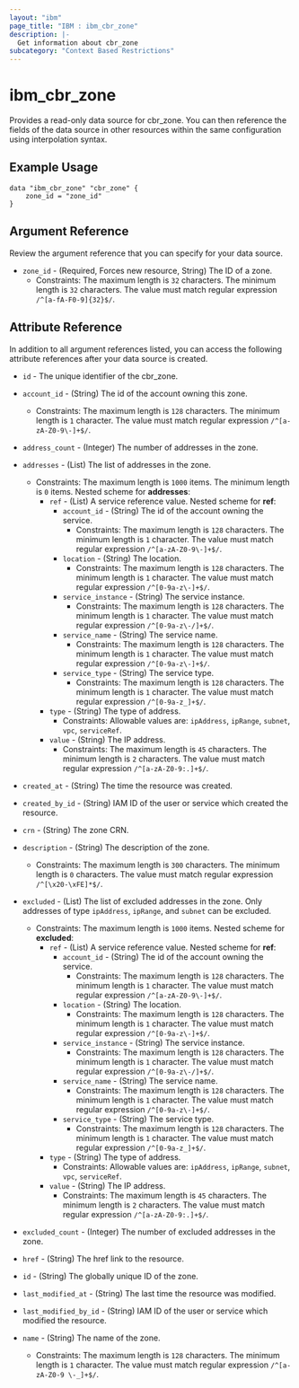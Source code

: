 ```yaml
---
layout: "ibm"
page_title: "IBM : ibm_cbr_zone"
description: |-
  Get information about cbr_zone
subcategory: "Context Based Restrictions"
---
```


# ibm_cbr_zone

Provides a read-only data source for cbr_zone. You can then reference the fields of the data source in other resources within the same configuration using interpolation syntax.

## Example Usage

```hcl
data "ibm_cbr_zone" "cbr_zone" {
	zone_id = "zone_id"
}
```

## Argument Reference

Review the argument reference that you can specify for your data source.

* `zone_id` - (Required, Forces new resource, String) The ID of a zone.
  * Constraints: The maximum length is `32` characters. The minimum length is `32` characters. The value must match regular expression `/^[a-fA-F0-9]{32}$/`.

## Attribute Reference

In addition to all argument references listed, you can access the following attribute references after your data source is created.

* `id` - The unique identifier of the cbr_zone.
* `account_id` - (String) The id of the account owning this zone.
  * Constraints: The maximum length is `128` characters. The minimum length is `1` character. The value must match regular expression `/^[a-zA-Z0-9\-]+$/`.

* `address_count` - (Integer) The number of addresses in the zone.

* `addresses` - (List) The list of addresses in the zone.
  * Constraints: The maximum length is `1000` items. The minimum length is `0` items.
Nested scheme for **addresses**:
	* `ref` - (List) A service reference value.
	Nested scheme for **ref**:
		* `account_id` - (String) The id of the account owning the service.
		  * Constraints: The maximum length is `128` characters. The minimum length is `1` character. The value must match regular expression `/^[a-zA-Z0-9\-]+$/`.
		* `location` - (String) The location.
		  * Constraints: The maximum length is `128` characters. The minimum length is `1` character. The value must match regular expression `/^[0-9a-z\-]+$/`.
		* `service_instance` - (String) The service instance.
		  * Constraints: The maximum length is `128` characters. The minimum length is `1` character. The value must match regular expression `/^[0-9a-z\-/]+$/`.
		* `service_name` - (String) The service name.
		  * Constraints: The maximum length is `128` characters. The minimum length is `1` character. The value must match regular expression `/^[0-9a-z\-]+$/`.
		* `service_type` - (String) The service type.
		  * Constraints: The maximum length is `128` characters. The minimum length is `1` character. The value must match regular expression `/^[0-9a-z_]+$/`.
	* `type` - (String) The type of address.
	  * Constraints: Allowable values are: `ipAddress`, `ipRange`, `subnet`, `vpc`, `serviceRef`.
	* `value` - (String) The IP address.
	  * Constraints: The maximum length is `45` characters. The minimum length is `2` characters. The value must match regular expression `/^[a-zA-Z0-9:.]+$/`.

* `created_at` - (String) The time the resource was created.

* `created_by_id` - (String) IAM ID of the user or service which created the resource.

* `crn` - (String) The zone CRN.

* `description` - (String) The description of the zone.
  * Constraints: The maximum length is `300` characters. The minimum length is `0` characters. The value must match regular expression `/^[\x20-\xFE]*$/`.

* `excluded` - (List) The list of excluded addresses in the zone. Only addresses of type `ipAddress`, `ipRange`, and `subnet` can be excluded.
  * Constraints: The maximum length is `1000` items.
Nested scheme for **excluded**:
	* `ref` - (List) A service reference value.
	Nested scheme for **ref**:
		* `account_id` - (String) The id of the account owning the service.
		  * Constraints: The maximum length is `128` characters. The minimum length is `1` character. The value must match regular expression `/^[a-zA-Z0-9\-]+$/`.
		* `location` - (String) The location.
		  * Constraints: The maximum length is `128` characters. The minimum length is `1` character. The value must match regular expression `/^[0-9a-z\-]+$/`.
		* `service_instance` - (String) The service instance.
		  * Constraints: The maximum length is `128` characters. The minimum length is `1` character. The value must match regular expression `/^[0-9a-z\-/]+$/`.
		* `service_name` - (String) The service name.
		  * Constraints: The maximum length is `128` characters. The minimum length is `1` character. The value must match regular expression `/^[0-9a-z\-]+$/`.
		* `service_type` - (String) The service type.
		  * Constraints: The maximum length is `128` characters. The minimum length is `1` character. The value must match regular expression `/^[0-9a-z_]+$/`.
	* `type` - (String) The type of address.
	  * Constraints: Allowable values are: `ipAddress`, `ipRange`, `subnet`, `vpc`, `serviceRef`.
	* `value` - (String) The IP address.
	  * Constraints: The maximum length is `45` characters. The minimum length is `2` characters. The value must match regular expression `/^[a-zA-Z0-9:.]+$/`.

* `excluded_count` - (Integer) The number of excluded addresses in the zone.

* `href` - (String) The href link to the resource.

* `id` - (String) The globally unique ID of the zone.

* `last_modified_at` - (String) The last time the resource was modified.

* `last_modified_by_id` - (String) IAM ID of the user or service which modified the resource.

* `name` - (String) The name of the zone.
  * Constraints: The maximum length is `128` characters. The minimum length is `1` character. The value must match regular expression `/^[a-zA-Z0-9 \-_]+$/`.

